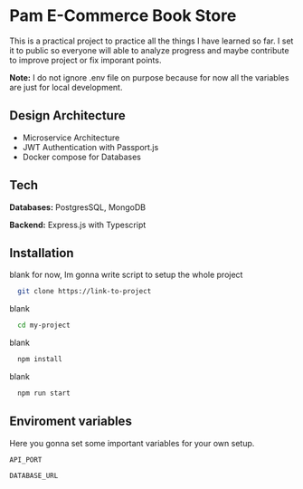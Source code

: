 
# Pam E-Commerce Book Store

This is a practical project to practice all the things I have learned so far. I set it to public so everyone will able to analyze progress and maybe contribute to improve project or fix imporant points.

**Note:** I do not ignore .env file on purpose because for now all the variables are just for local development.


## Design Architecture

- Microservice Architecture
- JWT Authentication with Passport.js
- Docker compose for Databases

  
## Tech

**Databases:** PostgresSQL, MongoDB

**Backend:** Express.js with Typescript

  
## Installation

blank for now, Im gonna write script 
  to setup the whole project

```bash
  git clone https://link-to-project
```

blank

```bash
  cd my-project
```

blank

```bash
  npm install
```

blank

```bash
  npm run start
```

  
## Enviroment variables

Here you gonna set some important variables for your own setup.

`API_PORT`

`DATABASE_URL`

  
